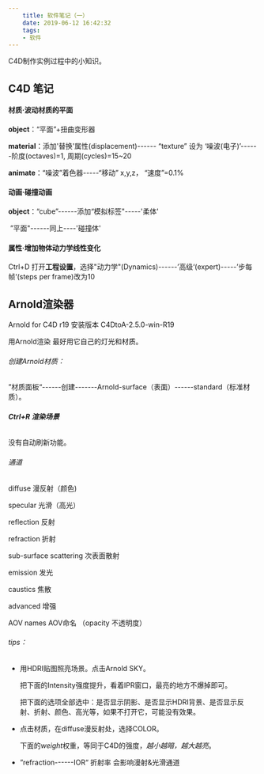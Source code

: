 ```yaml
---
    title: 软件笔记（一）
    date: 2019-06-12 16:42:32
    tags:
    - 软件
---
```


C4D制作实例过程中的小知识。





## C4D 笔记

#### 材质·波动材质的平面

**object**：“平面”+扭曲变形器

**material**：添加'替换'属性(displacement)------ “texture” 设为 ‘噪波(电子)’------阶度(octaves)=1, 周期(cycles)=15~20

**animate**：“噪波”着色器-----“移动” x,y,z，  “速度”=0.1%



   

#### 动画·碰撞动画

**object**：“cube”------添加“模拟标签"-----'柔体'

​               ”平面"------同上----'碰撞体'



   

#### 属性·增加物体动力学线性变化

Ctrl+D 打开**工程设置**，选择"动力学"(Dynamics)------’高级‘(expert)-----’步每帧‘(steps per frame)改为10

 

## Arnold渲染器

Arnold for C4D r19   安装版本 C4DtoA-2.5.0-win-R19

用Arnold渲染 最好用它自己的灯光和材质。



###### *创建Arnold材质*：

”材质面板“------创建-------Arnold-surface（表面）------standard（标准材质）。



###### ***Ctrl+R 渲染场景***

没有自动刷新功能。



###### *通道*

diffuse    漫反射（颜色)

specular    光滑（高光）

reflection    反射

refraction    折射

sub-surface scattering    次表面散射

emission    发光

caustics    焦散

advanced    增强

AOV names    AOV命名 （opacity 不透明度）



###### tips：

- 用HDRI贴图照亮场景。点击Arnold SKY。

  把下面的Intensity强度提升，看着IPR窗口，最亮的地方不爆掉即可。

  把下面的选项全部选中：是否显示阴影、是否显示HDRI背景、是否显示反射、折射、颜色、高光等，如果不打开它，可能没有效果。

- 点击材质，在diffuse漫反射处，选择COLOR。

  下面的*weight*权重，等同于C4D的强度，*越小越暗，越大越亮*。

- ”refraction------IOR“ 折射率 会影响漫射&光滑通道




